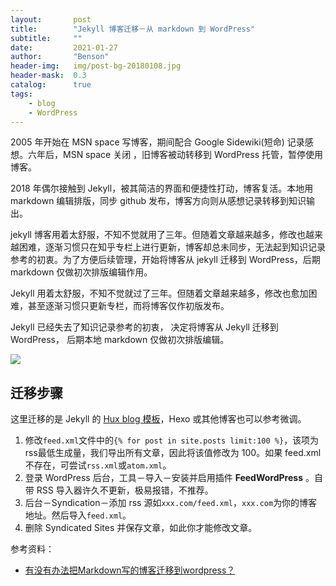 ```yaml
---
layout:       post
title:        "Jekyll 博客迁移－从 markdown 到 WordPress"
subtitle:     ""
date:         2021-01-27
author:       "Benson"
header-img:   img/post-bg-20180108.jpg
header-mask:  0.3
catalog:      true
tags: 
    - blog
    - WordPress
---
```

2005 年开始在 MSN space 写博客，期间配合 Google Sidewiki(短命) 记录感想。六年后，MSN space 关闭 ，旧博客被动转移到 WordPress 托管，暂停使用博客。

2018 年偶尔接触到 Jekyll，被其简洁的界面和便捷性打动，博客复活。本地用 markdown 编辑排版，同步 github 发布，博客方向则从感想记录转移到知识输出。

jekyll 博客用着太舒服，不知不觉就用了三年。但随着文章越来越多，修改也越来越困难，逐渐习惯只在知乎专栏上进行更新，博客却总未同步，无法起到知识记录参考的初衷。为了方便后续管理，开始将博客从 jekyll 迁移到 WordPress，后期 markdown 仅做初次排版编辑作用。

Jekyll 用着太舒服，不知不觉就过了三年。但随着文章越来越多，修改也愈加困难，甚至逐渐习惯只更新专栏，而将博客仅作初版发布。

Jekyll 已经失去了知识记录参考的初衷，
决定将博客从  Jekyll 迁移到 WordPress，
后期本地 markdown 仅做初次排版编辑。

![](http://tc.seoipo.com/20210127192533.png)

## 迁移步骤
这里迁移的是 Jekyll 的 [Hux blog 模板](https://github.com/Huxpro/huxpro.github.io)，Hexo 或其他博客也可以参考微调。
1. 修改`feed.xml`文件中的`{% for post in site.posts limit:100 %}`，该项为 rss最低生成量，我们导出所有文章，因此将该值修改为 100。如果 feed.xml 不存在，可尝试`rss.xml`或`atom.xml`。
2. 登录 WordPress 后台，工具－导入－安装并启用插件 **FeedWordPress** 。自带 RSS 导入器许久不更新，极易报错，不推荐。
3. 后台－Syndication－添加 rss 源如`xxx.com/feed.xml`，`xxx.com`为你的博客地址。然后导入`feed.xml`。
4. 删除 Syndicated Sites 并保存文章，如此你才能修改文章。

参考资料：
* [有没有办法把Markdown写的博客迁移到wordpress？](https://www.v2ex.com/t/73385)
